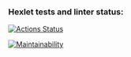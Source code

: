### Hexlet tests and linter status:
[![Actions Status](https://github.com/Bulgakoffka/python-project-49/actions/workflows/hexlet-check.yml/badge.svg)](https://github.com/Bulgakoffka/python-project-49/actions)

[![Maintainability](https://api.codeclimate.com/v1/badges/cc48e2221afe26476e02/maintainability)](https://codeclimate.com/github/Bulgakoffka/python-project-49/maintainability)